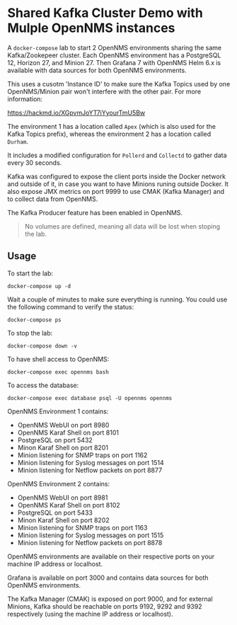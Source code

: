 Shared Kafka Cluster Demo with Mulple OpenNMS instances
====

A `docker-compose` lab to start 2 OpenNMS environments sharing the same Kafka/Zookepeer cluster. Each OpenNMS environment has a PostgreSQL 12, Horizon 27, and Minion 27. Then Grafana 7 with OpenNMS Helm 6.x is available with data sources for both OpenNMS environments.

This uses a cusotm 'Instance ID' to make sure the Kafka Topics used by one OpenNMS/Minion pair won't interfere with the other pair. For more information:

https://hackmd.io/XGpvmJoYT7iYyourTmU5Bw

The environment 1 has a location called `Apex` (which is also used for the Kafka Topics prefix), whereas the environment 2 has a location called `Durham`.

It includes a modified configuration for `Pollerd` and `Collectd` to gather data every 30 seconds.

Kafka was configured to expose the client ports inside the Docker network and outside of it, in case you want to have  Minions runing outside Docker. It also expose JMX metrics on port 9999 to use CMAK (Kafka Manager) and to collect data from OpenNMS.

The Kafka Producer feature has been enabled in OpenNMS.

> No volumes are defined, meaning all data will be lost when stoping the lab.

## Usage

To start the lab:

```shell
docker-compose up -d
```

Wait a couple of minutes to make sure everything is running. You could use the following command to verify the status:

```shell
docker-compose ps
```

To stop the lab:

```shell
docker-compose down -v
```

To have shell access to OpenNMS:

```shell
docker-compose exec opennms bash
```

To access the database:

```shell
docker-compose exec database psql -U opennms opennms
```

OpenNMS Environment 1 contains:
- OpenNMS WebUI on port 8980
- OpenNMS Karaf Shell on port 8101
- PostgreSQL on port 5432
- Minon Karaf Shell on port 8201
- Minion listening for SNMP traps on port 1162
- Minion listening for Syslog messages on port 1514
- Minion listening for Netflow packets on port 8877

OpenNMS Environment 2 contains:
- OpenNMS WebUI on port 8981
- OpenNMS Karaf Shell on port 8102
- PostgreSQL on port 5433
- Minon Karaf Shell on port 8202
- Minion listening for SNMP traps on port 1163
- Minion listening for Syslog messages on port 1515
- Minion listening for Netflow packets on port 8878

OpenNMS environments are available on their respective ports on your machine IP address or localhost.

Grafana is available on port 3000 and contains data sources for both OpenNMS environments.

The Kafka Manager (CMAK) is exposed on port 9000, and for external Minions, Kafka should be reachable on ports 9192, 9292 and 9392 respectively (using the machine IP address or localhost).